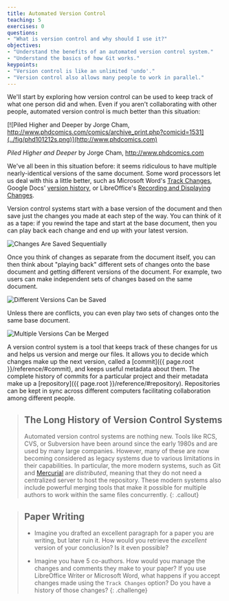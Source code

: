 ```yaml
---
title: Automated Version Control
teaching: 5
exercises: 0
questions:
- "What is version control and why should I use it?"
objectives:
- "Understand the benefits of an automated version control system."
- "Understand the basics of how Git works."
keypoints:
- "Version control is like an unlimited 'undo'."
- "Version control also allows many people to work in parallel."
---
```


We'll start by exploring how version control can be used
to keep track of what one person did and when.
Even if you aren't collaborating with other people,
automated version control is much better than this situation:

[![Piled Higher and Deeper by Jorge Cham, http://www.phdcomics.com/comics/archive_print.php?comicid=1531](../fig/phd101212s.png)](http://www.phdcomics.com)

*Piled Higher and Deeper* by Jorge Cham, <http://www.phdcomics.com>

We've all been in this situation before: it seems ridiculous to have
multiple nearly-identical versions of the same document. Some word
processors let us deal with this a little better, such as Microsoft
Word's [Track Changes](https://support.office.com/en-us/article/Track-changes-in-Word-197ba630-0f5f-4a8e-9a77-3712475e806a), Google Docs' [version
history](https://support.google.com/docs/answer/190843?hl=en), or LibreOffice's [Recording and Displaying Changes](https://help.libreoffice.org/Common/Recording_and_Displaying_Changes).

Version control systems start with a base version of the document and
then save just the changes you made at each step of the way. You can
think of it as a tape: if you rewind the tape and start at the base
document, then you can play back each change and end up with your
latest version.

![Changes Are Saved Sequentially](../fig/play-changes.svg)

Once you think of changes as separate from the document itself, you
can then think about "playing back" different sets of changes onto the
base document and getting different versions of the document. For
example, two users can make independent sets of changes based on the
same document.

![Different Versions Can be Saved](../fig/versions.svg)

Unless there are conflicts, you can even play two sets of changes onto
the same base document.

![Multiple Versions Can be Merged](../fig/merge.svg)

A version control system is a tool that keeps track of these changes
for us and helps us version and merge our files. It allows you to
decide which changes make up the next version, called a [commit]({{
page.root }}/reference/#commit), and keeps useful metadata about
them. The complete history of commits for a particular project and
their metadata make up a [repository]({{ page.root
}}/reference/#repository). Repositories can be kept in sync across
different computers facilitating collaboration among different people.

> ## The Long History of Version Control Systems
>
> Automated version control systems are nothing new.  Tools like RCS,
> CVS, or Subversion have been around since the early 1980s and are
> used by many large companies.  However, many of these are now
> becoming considered as legacy systems due to various limitations in
> their capabilities.  In particular, the more modern systems, such as
> Git and [Mercurial](http://swcarpentry.github.io/hg-novice/) are
> *distributed*, meaning that they do not need a centralized server to
> host the repository.  These modern systems also include powerful
> merging tools that make it possible for multiple authors to work
> within the same files concurrently.
{: .callout}

> ## Paper Writing
>
> * Imagine you drafted an excellent paragraph for a paper you are
>     writing, but later ruin it. How would you retrieve the
>     *excellent* version of your conclusion? Is it even possible?
>
> * Imagine you have 5 co-authors. How would you manage the changes
>     and comments they make to your paper?  If you use LibreOffice
>     Writer or Microsoft Word, what happens if you accept changes
>     made using the `Track Changes` option? Do you have a history of
>     those changes?
{: .challenge}
